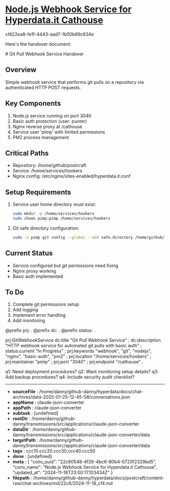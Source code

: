 # [Node.js Webhook Service for Hyperdata.it Cathouse](https://claude.ai/chat/22c60548-4f26-4bc6-80b4-0720f2329bd5)

cf422ea8-fe1f-4443-aad7-1b50b69c634e

 Here's the handover document:

<antArtifact identifier="handover" type="text/markdown" title="Git Pull Webhook Service Handover">
# Git Pull Webhook Service Handover

## Overview
Simple webhook service that performs git pulls on a repository via authenticated HTTP POST requests.

## Key Components
1. Node.js service running on port 3040
2. Basic auth protection (user: punter)
3. Nginx reverse proxy at /cathouse
4. Service user 'pimp' with limited permissions
5. PM2 process management

## Critical Paths
- Repository: /home/github/postcraft
- Service: /home/services/hookers
- Nginx config: /etc/nginx/sites-enabled/hyperdata.it.conf

## Setup Requirements
1. Service user home directory must exist:
   ```bash
   sudo mkdir -p /home/services/hookers
   sudo chown pimp:pimp /home/services/hookers
   ```
2. Git safe directory configuration:
   ```bash
   sudo -u pimp git config --global --add safe.directory /home/github/postcraft
   ```

## Current Status
- Service configured but git permissions need fixing
- Nginx proxy working
- Basic auth implemented

## To Do
1. Complete git permissions setup
2. Add logging
3. Implement error handling
4. Add monitoring

</antArtifact>

<antArtifact identifier="handover-rdf" type="application/vnd.ant.code" language="turtle" title="Project RDF Summary">
@prefix prj: <http://example.org/project/> .
@prefix dc: <http://purl.org/dc/elements/1.1/> .
@prefix status: <http://example.org/status/> .

prj:GitWebhookService
    dc:title "Git Pull Webhook Service" ;
    dc:description "HTTP webhook service for automated git pulls with basic auth" ;
    status:current "In Progress" ;
    prj:keywords "webhook", "git", "nodejs", "nginx", "basic-auth", "pm2" ;
    prj:location "/home/services/hookers" ;
    prj:maintainer "pimp" ;
    prj:port "3040" ;
    prj:endpoint "/cathouse" .
</antArtifact>

q1: Need deployment procedures?
q2: Want monitoring setup details?
q3: Add backup procedures?
q4: Include security audit checklist?

---

* **sourceFile** : /home/danny/github-danny/hyperdata/docs/chat-archives/data-2025-01-25-12-45-58/conversations.json
* **appName** : claude-json-converter
* **appPath** : claude-json-converter
* **subtask** : [undefined]
* **rootDir** : /home/danny/github-danny/transmissions/src/applications/claude-json-converter
* **dataDir** : /home/danny/github-danny/transmissions/src/applications/claude-json-converter/data
* **targetPath** : /home/danny/github-danny/transmissions/src/applications/claude-json-converter/data
* **tags** : ccc10.ccc20.ccc30.ccc40.ccc50
* **done** : [undefined]
* **meta** : {
  "conv_uuid": "22c60548-4f26-4bc6-80b4-0720f2329bd5",
  "conv_name": "Node.js Webhook Service for Hyperdata.it Cathouse",
  "updated_at": "2024-11-18T23:00:17.103434Z"
}
* **filepath** : /home/danny/github-danny/hyperdata/docs/postcraft/content-raw/chat-archives/md/22c6/2024-11-18_cf4.md